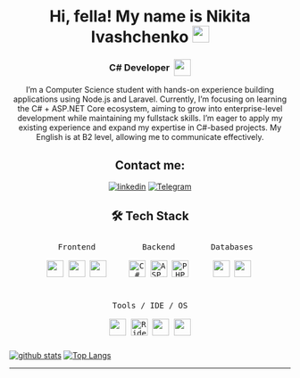 <h1 align="center">Hi, fella! My name is Nikita Ivashchenko <img src="https://i.pinimg.com/736x/7c/3b/c0/7c3bc081f39951d734d76c50c628237e.jpg" width="30" height="30" /></h1>

<h3 style="display: flex; justify-content: center; align-items: center; gap: 8px;">
  C# Developer
 <img src="https://sanishtech.com/i/bL4UATIDPYH.png" alt="" border="0" width="30">
</h3>





<p align="center">
I’m a Computer Science student with hands-on experience building applications using Node.js and Laravel. Currently, I’m focusing on learning the C# + ASP.NET Core ecosystem, aiming to grow into enterprise-level development while maintaining my fullstack skills. I’m eager to apply my existing experience and expand my expertise in C#-based projects. My English is at B2 level, allowing me to communicate effectively.
</p>
 <div align="center">
<h2 align="center">Contact me:</h2>
<a href="https://www.linkedin.com/in/nikita-ivashchenk0/"><img src="https://img.shields.io/badge/Linkedin-blue?logo=linkedin&style=for-the-badge" alt="linkedin" title="Linkedin" /></a>
<a href="https://t.me/nickiv_22" target="_blank"><img src="https://img.shields.io/badge/Telegram-blue?logo=telegram&style=for-the-badge" alt="Telegram" title="Telegram"/></a>

</div>
<h2 align="center">🛠 Tech Stack</h2>

<p align="center" style="display: flex; flex-wrap: wrap; justify-content: center; gap: 20px;">

  <kbd style="padding:10px;">
    <kbd>Frontend</kbd>
    <br><br>
    <img width="30px" src="https://cdn.jsdelivr.net/gh/devicons/devicon/icons/html5/html5-original.svg" />
    <img width="30px" src="https://cdn.jsdelivr.net/gh/devicons/devicon/icons/css3/css3-original.svg" />
    <img width="30px" src="https://cdn.jsdelivr.net/gh/devicons/devicon/icons/react/react-original.svg" />
  </kbd>

  <kbd style="padding:10px;">
    <kbd>Backend</kbd>
    <br><br>
 <img width="30px" src="https://cdn.jsdelivr.net/gh/devicons/devicon/icons/csharp/csharp-original.svg" alt="C#" />
<img width="30px" src="https://www.smartsight.in/wp-content/uploads/2019/10/1200px-.NET_Core_Logo.svg_-300x300.png" alt="ASP.NET Core" />
<img width="30px" src="https://cdn.jsdelivr.net/gh/devicons/devicon/icons/php/php-original.svg" alt="PHP" />
  </kbd>

  <kbd style="padding:10px;">
    <kbd>Databases</kbd>
    <br><br>
    <img width="30px" src="https://cdn.jsdelivr.net/gh/devicons/devicon/icons/postgresql/postgresql-original.svg" />
    <img width="30px" src="https://cdn.jsdelivr.net/gh/devicons/devicon/icons/mongodb/mongodb-original.svg" />
  </kbd>

  <kbd style="padding:10px;">
    <kbd>Tools / IDE / OS</kbd>
    <br><br>
   <img width="30px" src="https://cdn.jsdelivr.net/gh/devicons/devicon/icons/git/git-original.svg" />
   <img width="30px" src="https://cdn.jsdelivr.net/gh/devicons/devicon/icons/rider/rider-original.svg" alt="Rider" />
    <img width="30px" src="https://cdn.jsdelivr.net/gh/devicons/devicon/icons/apple/apple-original.svg" />
    <img width="30px" src="https://cdn.jsdelivr.net/gh/devicons/devicon/icons/linux/linux-original.svg" />
  </kbd>

</p>

[![github stats](https://github-readme-stats.vercel.app/api?bg_color=0000&text_color=888&hide_border=true&username=f0rd0101&hide=contribs,issues&show_icons=true&count_private=true&rank_icon=github)](https://github.com/f0rd0101)
[![Top Langs](https://github-readme-stats.vercel.app/api/top-langs/?bg_color=0000&text_color=888&hide_border=true&username=f0rd0101&layout=compact&hide_progress=true)](https://github.com/f0rd0101)





---
